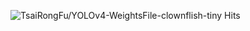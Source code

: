 ![TsaiRongFu/YOLOv4-WeightsFile-clownflish-tiny Hits](https://hits.seeyoufarm.com/api/count/incr/badge.svg?url=https%3A%2F%2Fgithub.com%2FTsaiRongFu%2FYOLOv4-WeightsFile-clownflish-tiny&count_bg=%23F919F5&title_bg=%23585757&icon=linux.svg&icon_color=%23E7E7E7&title=hits&edge_flat=false)